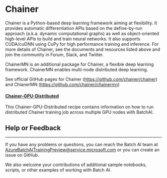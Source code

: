 # Chainer

Chainer is a Python-based deep learning framework aiming at flexibility. It provides automatic differentiation APIs based on the define-by-run approach (a.k.a. dynamic computational graphs) as well as object-oriented high-level APIs to build and train neural networks. It also supports CUDA/cuDNN using CuPy for high performance training and inference. For more details of Chainer, see the documents and resources listed above and join the community in Forum, Slack, and Twitter.

ChainerMN is an additional package for Chainer, a flexible deep learning framework. ChainerMN enables multi-node distributed deep learning.

See official GitHub pages for Chainer (https://github.com/chainer/chainer) and ChianerMN (https://github.com/chainer/chainermn)

#### [Chainer-GPU-Distributed](./Chainer-GPU-Distributed)
This Chainer-GPU-Distributed recipe contains information on how to run distributed Chainer training job across multiple GPU nodes with BatchAI.

## Help or Feedback
--------------------
If you have any problems or questions, you can reach the Batch AI team at [AzureBatchAITrainingPreview@service.microsoft.com](mailto:AzureBatchAITrainingPreview@service.microsoft.com) or you can create an issue on GitHub.

We also welcome your contributions of additional sample notebooks, scripts, or other examples of working with Batch AI.
